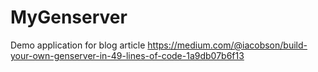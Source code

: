 # MyGenserver

Demo application for blog article
https://medium.com/@iacobson/build-your-own-genserver-in-49-lines-of-code-1a9db07b6f13
